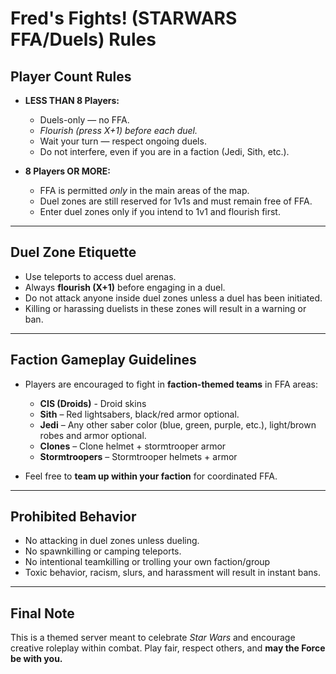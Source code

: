 # Fred's Fights! (STARWARS FFA/Duels) Rules

## Player Count Rules
- **LESS THAN 8 Players:**  
  - Duels-only — no FFA.   
  - *Flourish (press X+1) before each duel.*  
  - Wait your turn — respect ongoing duels.  
  - Do not interfere, even if you are in a faction (Jedi, Sith, etc.).

- **8 Players OR MORE:**  
  - FFA is permitted *only* in the main areas of the map.  
  - Duel zones are still reserved for 1v1s and must remain free of FFA.  
  - Enter duel zones only if you intend to 1v1 and flourish first.

---

## Duel Zone Etiquette
- Use teleports to access duel arenas.
- Always **flourish (X+1)** before engaging in a duel.
- Do not attack anyone inside duel zones unless a duel has been initiated.
- Killing or harassing duelists in these zones will result in a warning or ban.

---

## Faction Gameplay Guidelines
- Players are encouraged to fight in **faction-themed teams** in FFA areas:
  - **CIS (Droids)** - Droid skins
  - **Sith** – Red lightsabers, black/red armor optional.
  - **Jedi** – Any other saber color (blue, green, purple, etc.), light/brown robes and armor optional.
  - **Clones** – Clone helmet + stormtrooper armor
  - **Stormtroopers** – Stormtrooper helmets + armor

- Feel free to **team up within your faction** for coordinated FFA.

---

## Prohibited Behavior
- No attacking in duel zones unless dueling.
- No spawnkilling or camping teleports.
- No intentional teamkilling or trolling your own faction/group
- Toxic behavior, racism, slurs, and harassment will result in instant bans.

---


## Final Note
This is a themed server meant to celebrate *Star Wars* and encourage creative roleplay within combat. Play fair, respect others, and **may the Force be with you.**
